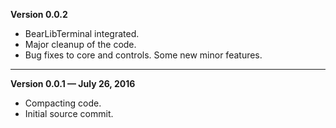 

   **Version 0.0.2**

 - BearLibTerminal integrated.
 - Major cleanup of the code.
 - Bug fixes to core and controls. Some new minor features.

---


   **Version 0.0.1 — July 26, 2016**

 - Compacting code.
 - Initial source commit.


